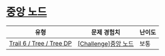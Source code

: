 # [중앙 노드](https://www.codetree.ai/trails/complete/curated-cards/challenge-median-node)

|유형|문제 경험치|난이도|
|---|---|---|
|[Trail 6 / Tree / Tree DP](https://www.codetree.ai/trail-info/intermediate-high/)|[[Challenge]중앙 노드](https://www.codetree.ai/trails/complete/curated-cards/challenge-median-node/)|보통|

